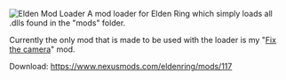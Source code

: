 ![Elden Mod Loader](https://github.com/techiew/EldenRingModLoader/blob/master/header.jpg)
A mod loader for Elden Ring which simply loads all .dlls found in the "mods" folder.

Currently the only mod that is made to be used with the loader is my "[Fix the camera](https://www.nexusmods.com/eldenring/mods/118)" mod.

Download: https://www.nexusmods.com/eldenring/mods/117